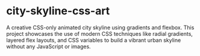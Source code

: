 # city-skyline-css-art
A creative CSS-only animated city skyline using gradients and flexbox. This project showcases the use of modern CSS techniques like radial gradients, layered flex layouts, and CSS variables to build a vibrant urban skyline without any JavaScript or images.
